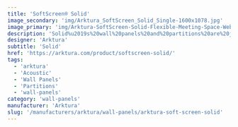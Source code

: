 ```yaml
---
title: 'SoftScreen® Solid'
image_secondary: 'img/Arktura_SoftScreen_Solid_Single-1600x1078.jpg'
image_primary: 'img/Arktura-SoftScreen-Solid-Flexible-Meeting-Space-Web-01.jpg'
description: 'Solid%u2019s%20wall%20panels%20and%20partitions%20are%20just%20that%20%u2014%20solid.%20Perfect%20for%20areas%20where%20privacy%20is%20needed%2C%20these%20panels%20can%20be%20either%20fixed%20into%20place%20cable%20hung%2C%20wall%20mounted%20or%20set%20on%20a%20track%20to%20serve%20as%20operable%20dividers%2C%20and%20because%20they%20are%20made%20from%20our%20Soft%20Sound%20material%2C%20they%20provide%20privacy%20from%20noise%20as%20well.%20%A0'
designer: 'Arktura'
subtitle: 'Solid'
href: 'https://arktura.com/product/softscreen-solid/'
tags:
  - 'arktura'
  - 'Acoustic'
  - 'Wall Panels'
  - 'Partitions'
  - 'wall-panels'
category: 'wall-panels'
manufacturer: 'Arktura'
slug: '/manufacturers/arktura/wall-panels/arktura-soft-screen-solid'
---
```


